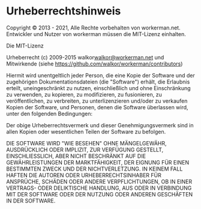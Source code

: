 # Urheberrechtshinweis

Copyright © 2013 - 2021, Alle Rechte vorbehalten von workerman.net. Entwickler und Nutzer von workerman müssen die MIT-Lizenz einhalten.

Die MIT-Lizenz

Urheberrecht (c) 2009-2015 walkor<walkor@workerman.net> und Mitwirkende (siehe https://github.com/walkor/workerman/contributors)

Hiermit wird unentgeltlich jeder Person, die eine Kopie der Software und der zugehörigen Dokumentationsdateien (die "Software") erhält, die Erlaubnis erteilt, uneingeschränkt zu nutzen, einschließlich und ohne Einschränkung zu verwenden, zu kopieren, zu modifizieren, zu fusionieren, zu veröffentlichen, zu verbreiten, zu unterlizenzieren und/oder zu verkaufen Kopien der Software, und Personen, denen die Software überlassen wird, unter den folgenden Bedingungen:

Der obige Urheberrechtsvermerk und dieser Genehmigungsvermerk sind in allen Kopien oder wesentlichen Teilen der Software zu befolgen.

DIE SOFTWARE WIRD "WIE BESEHEN" OHNE MÄNGELGEWÄHR, AUSDRÜCKLICH ODER IMPLIZIT, ZUR VERFÜGUNG GESTELLT, EINSCHLIESSLICH, ABER NICHT BESCHRÄNKT AUF DIE GEWÄHRLEISTUNGEN DER MARKTFÄHIGKEIT, DER EIGNUNG FÜR EINEN BESTIMMTEN ZWECK UND DER NICHTVERLETZUNG. IN KEINEM FALL HAFTEN DIE AUTOREN ODER URHEBERRECHTSINHABER FÜR ANSPRÜCHE, SCHÄDEN ODER ANDERE VERPFLICHTUNGEN, OB IN EINER VERTRAGS- ODER DELIKTISCHE HANDLUNG, AUS ODER IN VERBINDUNG MIT DER SOFTWARE ODER DER NUTZUNG ODER ANDEREN GESCHÄFTEN IN DER SOFTWARE.
